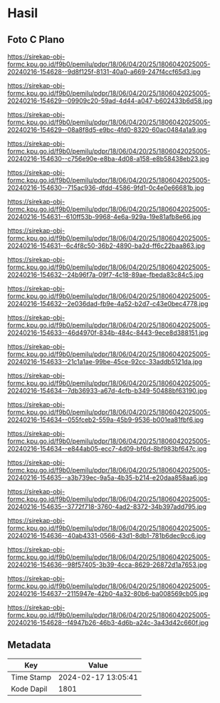 # Hasil

## Foto C Plano

https://sirekap-obj-formc.kpu.go.id/f9b0/pemilu/pdpr/18/06/04/20/25/1806042025005-20240216-154628--9d8f125f-8131-40a0-a669-247f4ccf65d3.jpg

https://sirekap-obj-formc.kpu.go.id/f9b0/pemilu/pdpr/18/06/04/20/25/1806042025005-20240216-154629--09909c20-59ad-4d44-a047-b602433b6d58.jpg

https://sirekap-obj-formc.kpu.go.id/f9b0/pemilu/pdpr/18/06/04/20/25/1806042025005-20240216-154629--08a8f8d5-e9bc-4fd0-8320-60ac0484a1a9.jpg

https://sirekap-obj-formc.kpu.go.id/f9b0/pemilu/pdpr/18/06/04/20/25/1806042025005-20240216-154630--c756e90e-e8ba-4d08-a158-e8b58438eb23.jpg

https://sirekap-obj-formc.kpu.go.id/f9b0/pemilu/pdpr/18/06/04/20/25/1806042025005-20240216-154630--715ac936-dfdd-4586-9fd1-0c4e0e66681b.jpg

https://sirekap-obj-formc.kpu.go.id/f9b0/pemilu/pdpr/18/06/04/20/25/1806042025005-20240216-154631--610ff53b-9968-4e6a-929a-19e81afb8e66.jpg

https://sirekap-obj-formc.kpu.go.id/f9b0/pemilu/pdpr/18/06/04/20/25/1806042025005-20240216-154631--6c4f8c50-36b2-4890-ba2d-ff6c22baa863.jpg

https://sirekap-obj-formc.kpu.go.id/f9b0/pemilu/pdpr/18/06/04/20/25/1806042025005-20240216-154632--24b96f7a-09f7-4c18-89ae-fbeda83c84c5.jpg

https://sirekap-obj-formc.kpu.go.id/f9b0/pemilu/pdpr/18/06/04/20/25/1806042025005-20240216-154632--2e036dad-fb9e-4a52-b2d7-c43e0bec4778.jpg

https://sirekap-obj-formc.kpu.go.id/f9b0/pemilu/pdpr/18/06/04/20/25/1806042025005-20240216-154633--46d4970f-834b-484c-8443-9ece8d388151.jpg

https://sirekap-obj-formc.kpu.go.id/f9b0/pemilu/pdpr/18/06/04/20/25/1806042025005-20240216-154633--21c1a1ae-99be-45ce-92cc-33addb5121da.jpg

https://sirekap-obj-formc.kpu.go.id/f9b0/pemilu/pdpr/18/06/04/20/25/1806042025005-20240216-154634--7db36933-a67d-4cfb-b349-50488bf63190.jpg

https://sirekap-obj-formc.kpu.go.id/f9b0/pemilu/pdpr/18/06/04/20/25/1806042025005-20240216-154634--055fceb2-559a-45b9-9536-b001ea81fbf6.jpg

https://sirekap-obj-formc.kpu.go.id/f9b0/pemilu/pdpr/18/06/04/20/25/1806042025005-20240216-154634--e844ab05-ecc7-4d09-bf6d-8bf983bf647c.jpg

https://sirekap-obj-formc.kpu.go.id/f9b0/pemilu/pdpr/18/06/04/20/25/1806042025005-20240216-154635--a3b739ec-9a5a-4b35-b214-e20daa858aa6.jpg

https://sirekap-obj-formc.kpu.go.id/f9b0/pemilu/pdpr/18/06/04/20/25/1806042025005-20240216-154635--3772f718-3760-4ad2-8372-34b397add795.jpg

https://sirekap-obj-formc.kpu.go.id/f9b0/pemilu/pdpr/18/06/04/20/25/1806042025005-20240216-154636--40ab4331-0566-43d1-8db1-781b6dec9cc6.jpg

https://sirekap-obj-formc.kpu.go.id/f9b0/pemilu/pdpr/18/06/04/20/25/1806042025005-20240216-154636--98f57405-3b39-4cca-8629-26872d1a7653.jpg

https://sirekap-obj-formc.kpu.go.id/f9b0/pemilu/pdpr/18/06/04/20/25/1806042025005-20240216-154637--2115947e-42b0-4a32-80b6-ba008569cb05.jpg

https://sirekap-obj-formc.kpu.go.id/f9b0/pemilu/pdpr/18/06/04/20/25/1806042025005-20240216-154628--f4947b26-46b3-4d6b-a24c-3a43d42c660f.jpg


## Metadata

| Key        | Value               |
| ---------- | ------------------- |
| Time Stamp | 2024-02-17 13:05:41 |
| Kode Dapil | 1801                |



